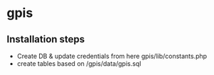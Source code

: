 # gpis

## Installation steps
- Create DB & update credentials from here gpis/lib/constants.php
- create tables based on /gpis/data/gpis.sql